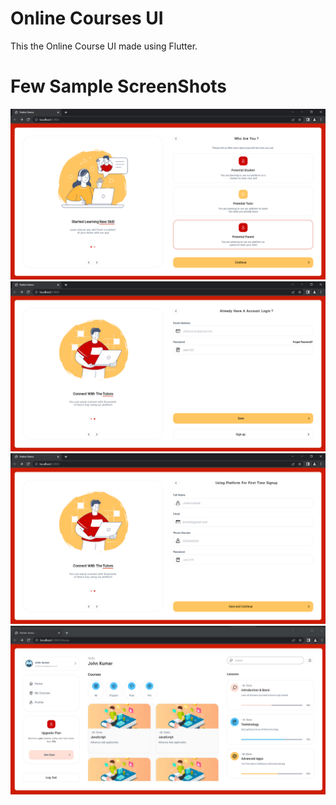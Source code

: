 # Online Courses UI

This the Online Course UI made using Flutter.
# Few Sample ScreenShots

![ScreenShot](https://raw.githubusercontent.com/sumitchowdhury512/OnlineCouresUI/master/Screenshot%20(1).jpg)
![ScreenShot](https://raw.githubusercontent.com/sumitchowdhury512/OnlineCouresUI/master/Screenshot%20(2).jpg)
![ScreenShot](https://raw.githubusercontent.com/sumitchowdhury512/OnlineCouresUI/master/Screenshot%20(3).jpg)
![ScreenShot](https://raw.githubusercontent.com/sumitchowdhury512/OnlineCouresUI/master/Screenshot%20(4).jpg)

